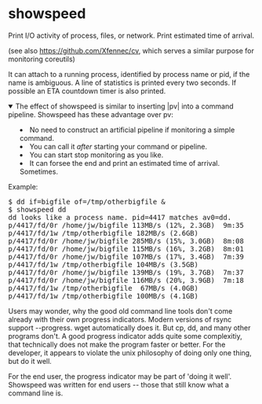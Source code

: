 showspeed
=========

Print I/O activity of process, files, or network.
Print estimated time of arrival.

(see also https://github.com/Xfennec/cv, which serves a similar purpose for monitoring coreutils)

It can attach to a running process, identified by process name or pid, if the name is ambiguous.
A line of statistics is printed every two seconds. If possible an ETA countdown timer is also printed.

<details open>
<summary>The effect of showspeed is similar to inserting |pv| into a command pipeline. Showspeed has these advantage over pv:</summay>
  
 + No need to construct an artificial pipeline if monitoring a simple command.
 + You can call it *after* starting your command or pipeline.
 + You can start stop monitoring as you like.
 + It can forsee the end and print an estimated time of arrival. Sometimes. 
</details>

Example: 
<pre>
$ dd if=bigfile of=/tmp/otherbigfile &
$ showspeed dd
dd looks like a process name. pid=4417 matches av0=dd.
p/4417/fd/0r /home/jw/bigfile 113MB/s (12%, 2.3GB)  9m:35
p/4417/fd/1w /tmp/otherbigfile 182MB/s (2.6GB)
p/4417/fd/0r /home/jw/bigfile 285MB/s (15%, 3.0GB)  8m:08
p/4417/fd/0r /home/jw/bigfile 115MB/s (16%, 3.2GB)  8m:01
p/4417/fd/0r /home/jw/bigfile 107MB/s (17%, 3.4GB)  7m:39
p/4417/fd/1w /tmp/otherbigfile 104MB/s (3.5GB)
p/4417/fd/0r /home/jw/bigfile 139MB/s (19%, 3.7GB)  7m:37
p/4417/fd/0r /home/jw/bigfile 116MB/s (20%, 3.9GB)  7m:18
p/4417/fd/1w /tmp/otherbigfile  67MB/s (4.0GB)
p/4417/fd/1w /tmp/otherbigfile 100MB/s (4.1GB)
</pre>


Users may wonder, why the good old command line tools don't come already with their own progress indicators. Modern versions of rsync support --progress. wget automatically does it. But cp, dd, and many other programs don't. 
A good progress indicator adds quite some complexitiy, that technically does not make the program faster or better. For the developer, it appears to violate the unix philosophy of doing only one thing, but do it well. 

For the end user, the progress indicator may be part of 'doing it well'. Showspeed was written for end users -- those that still know what a command line is.
